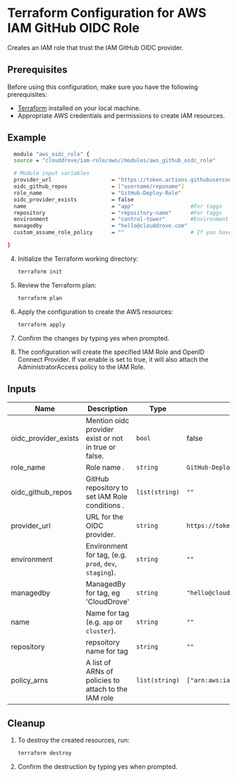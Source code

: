 # Terraform Configuration for AWS IAM GitHub OIDC Role

Creates an IAM role that trust the IAM GitHub OIDC provider.

## Prerequisites

Before using this configuration, make sure you have the following prerequisites:

- [Terraform](https://www.terraform.io/) installed on your local machine.
- Appropriate AWS credentials and permissions to create IAM resources.

## Example
```bash
  module "aws_oidc_role" {
  source = "clouddrove/iam-role/aws//modules/aws_github_oidc_role"

  # Module input variables
  provider_url                   = "https://token.actions.githubusercontent.com"
  oidc_github_repos              = ["username/reponame"]
  role_name                      = "GitHub-Deploy-Role"
  oidc_provider_exists           = false
  name                           = "app"                  #For taggs
  repository                     = "repository-name"      #For taggs
  environment                    = "control-tower"        #Environment for tag
  managedby                      = "hello@clouddrove.com"
  custom_assume_role_policy      = ""                     # If you have your own policy add this variable

}
```

4. Initialize the Terraform working directory:

   ```bash
   terraform init

5. Review the Terraform plan:

   ```bash
   terraform plan

5. Apply the configuration to create the AWS resources:

   ```bash
   terraform apply

6. Confirm the changes by typing yes when prompted.
7. The configuration will create the specified IAM Role and OpenID Connect Provider. If var.enable is set to true, it will also attach the AdministratorAccess policy to the IAM Role.

## Inputs

| Name | Description | Type | Default | Required |
|------|-------------|------|---------|:--------:|
| oidc_provider_exists | Mention oidc provider exist or not in true or false. | `bool` | false | yes |
| role_name  | Role name . | `string` | `GitHub-Deploy-Role` | yes |
| oidc_github_repos   | GitHub repository to set IAM Role conditions . | `list(string)` | `""` | yes |
| provider_url | URL for the OIDC provider. | `string` | `https://token.actions.githubusercontent.com` | yes |
| environment | Environment for tag, (e.g. `prod`, `dev`, `staging`). | `string` | `""` | yes |
| managedby | ManagedBy for tag, eg 'CloudDrove' | `string` | `"hello@clouddrove.com"` | yes |
| name | Name for tag  (e.g. `app` or `cluster`). | `string` | `""` | yes |
| repository | repsoitory name for tag| `string` | `""` | yes |
| policy_arns | A list of ARNs of policies to attach to the IAM role| `list(string)` | `["arn:aws:iam::aws:policy/AdministratorAccess"]` | yes |

## Cleanup
1. To destroy the created resources, run:
   ```bash
   terraform destroy

2. Confirm the destruction by typing yes when prompted.
